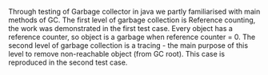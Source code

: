 Through testing of Garbage collector in java we partly familiarised with main methods of GC.
The first level of garbage collection is Reference counting, the work was demonstrated in the first
test case. Every object has a reference counter, so object is a garbage when reference counter = 0.
The second level of garbage collection is a tracing - the main purpose of this level to remove
non-reachable object (from GC root). This case is reproduced in the second test case.


